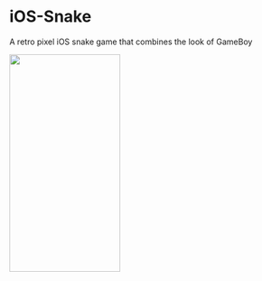 # iOS-Snake
A retro pixel iOS snake game that combines the look of GameBoy

<img src="https://github.com/haleyysz/iOS-Snake/blob/master/screenshot.png" width="196" height ="385"/>
